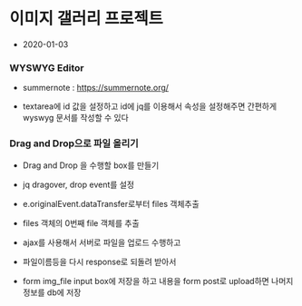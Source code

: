 # 이미지 갤러리 프로젝트
* 2020-01-03

### WYSWYG Editor
* summernote : <https://summernote.org/>

* textarea에 id 값을 설정하고 id에 jq를 이용해서 속성을 설정해주면 간편하게
wyswyg 문서를 작성할 수 있다

### Drag and Drop으로 파일 올리기
* Drag and Drop 을 수행할 box를 만들기
* jq dragover, drop event를 설정
* e.originalEvent.dataTransfer로부터 files 객체추출
* files 객체의 0번째 file 객체를 추출

* ajax를 사용해서 서버로 파일을 업로드 수행하고
* 파일이름등을 다시 response로 되돌려 받아서 
* form img_file input box에 저장을 하고 내용을 form post로 upload하면 나머지 정보를 db에 저장